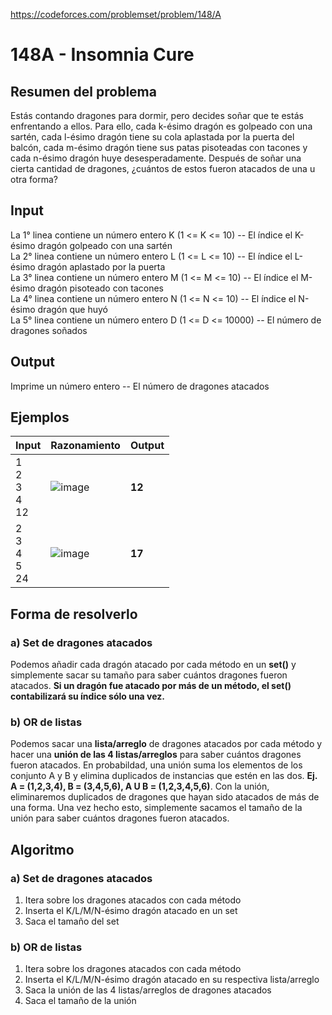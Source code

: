 https://codeforces.com/problemset/problem/148/A

# 148A - Insomnia Cure

## Resumen del problema
Estás contando dragones para dormir, pero decides soñar que te estás enfrentando a ellos. Para ello, cada k-ésimo dragón es golpeado con una sartén, cada l-ésimo dragón tiene su cola aplastada por la puerta del balcón, cada m-ésimo dragón tiene sus patas pisoteadas con tacones y cada n-ésimo dragón huye desesperadamente. Después de soñar una cierta cantidad de dragones, ¿cuántos de estos fueron atacados de una u otra forma?

## Input
La 1° linea contiene un número entero K (1 <= K <= 10) -- El índice el K-ésimo dragón golpeado con una sartén \
La 2° linea contiene un número entero L (1 <= L <= 10) -- El índice el L-ésimo dragón aplastado por la puerta \
La 3° linea contiene un número entero M (1 <= M <= 10) -- El índice el M-ésimo dragón pisoteado con tacones \
La 4° linea contiene un número entero N (1 <= N <= 10) -- El índice el N-ésimo dragón que huyó \
La 5° linea contiene un número entero D (1 <= D <= 10000) -- El número de dragones soñados 

## Output
Imprime un número entero -- El número de dragones atacados

## Ejemplos
| Input                          | Razonamiento  | Output    |
| -----------------              | :------------ | --------- |
| 1 <br> 2 <br> 3 <br> 4 <br> 12 | ![image](https://github.com/RaylogVT/Codeforces/assets/129716395/3a90490b-9de8-4a65-b63a-b503973fc679) | **12** |
| 2 <br> 3 <br> 4 <br> 5 <br> 24 | ![image](https://github.com/RaylogVT/Codeforces/assets/129716395/fca4c047-d03d-47e3-861c-9af070f55c60) | **17** |

## Forma de resolverlo
### a) Set de dragones atacados
Podemos añadir cada dragón atacado por cada método en un **set()** y simplemente sacar su tamaño para saber cuántos dragones fueron atacados. **Si un dragón fue atacado por más de un método, el set() contabilizará su índice sólo una vez.**

### b) OR de listas
Podemos sacar una **lista/arreglo** de dragones atacados por cada método y hacer una **unión de las 4 listas/arreglos** para saber cuántos dragones fueron atacados. En probabildad, una unión suma los elementos de los conjunto A y B y elimina duplicados de instancias que estén en las dos. **Ej. A = (1,2,3,4), B = (3,4,5,6), A U B = (1,2,3,4,5,6)**. Con la unión, eliminaremos duplicados de dragones que hayan sido atacados de más de una forma. Una vez hecho esto, simplemente sacamos el tamaño de la unión para saber cuántos dragones fueron atacados.

## Algoritmo
### a) Set de dragones atacados
1) Itera sobre los dragones atacados con cada método
2) Inserta el K/L/M/N-ésimo dragón atacado en un set
3) Saca el tamaño del set

### b) OR de listas
1) Itera sobre los dragones atacados con cada método
2) Inserta el K/L/M/N-ésimo dragón atacado en su respectiva lista/arreglo
3) Saca la unión de las 4 listas/arreglos de dragones atacados
4) Saca el tamaño de la unión
